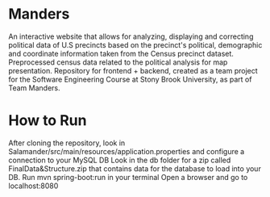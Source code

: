 # Manders

An interactive website that allows for analyzing, displaying and correcting political data of U.S precincts based on the precinct's political, demographic and coordinate information taken from the Census precinct dataset. Preprocessed census data related to the political analysis for map presentation.
Repository for frontend + backend, created as a team project for the Software Engineering Course at Stony Brook University, as part of Team Manders.

# How to Run
After cloning the repository, look in Salamander/src/main/resources/application.properties and configure a connection to your MySQL DB
Look in the db folder for a zip called FinalData&Structure.zip that contains data for the database to load into your DB.
Run mvn spring-boot:run in your terminal
Open a browser and go to localhost:8080

